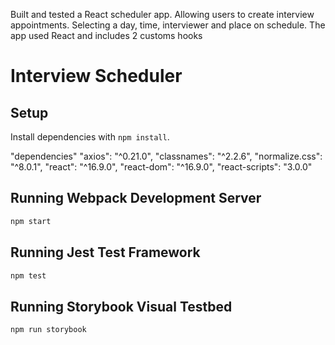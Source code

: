 Built and tested a React scheduler app. Allowing users to create interview appointments. Selecting a day, time, interviewer and place on schedule. The app used React and includes 2 customs hooks



# Interview Scheduler

## Setup

Install dependencies with `npm install`.

  "dependencies"
    "axios": "^0.21.0",
    "classnames": "^2.2.6",
    "normalize.css": "^8.0.1",
    "react": "^16.9.0",
    "react-dom": "^16.9.0",
    "react-scripts": "3.0.0"


## Running Webpack Development Server

```sh
npm start
```

## Running Jest Test Framework

```sh
npm test
```

## Running Storybook Visual Testbed

```sh
npm run storybook
```
